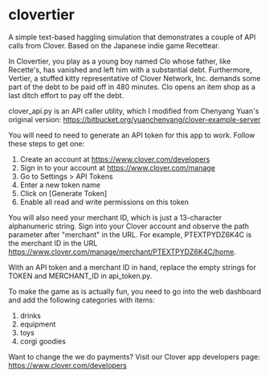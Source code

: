 clovertier
==========

A simple text-based haggling simulation that demonstrates a couple of API calls from Clover. Based on the Japanese indie game Recettear.

In Clovertier, you play as a young boy named Clo whose father, like Recette's, has vanished and left him with a substantial debt. Furthermore, Vertier, a stuffed kitty representative of Clover Network, Inc. demands some part of the debt to be paid off in 480 minutes. Clo opens an item shop as a last ditch effort to pay off the debt.

clover_api.py is an API caller utility, which I modified from Chenyang Yuan's original version: https://bitbucket.org/yuanchenyang/clover-example-server

You will need to need to generate an API token for this app to work. Follow these steps to get one:

1. Create an account at https://www.clover.com/developers
2. Sign in to your account at https://www.clover.com/manage
3. Go to Settings > API Tokens
4. Enter a new token name
5. Click on [Generate Token]
6. Enable all read and write permissions on this token

You will also need your merchant ID, which is just a 13-character alphanumeric string. Sign into your Clover account and observe the path parameter after "merchant" in the URL. For example, PTEXTPYDZ6K4C is the merchant ID in the URL https://www.clover.com/manage/merchant/PTEXTPYDZ6K4C/home.

With an API token and a merchant ID in hand, replace the empty strings for TOKEN and MERCHANT_ID in api_token.py.

To make the game as is actually fun, you need to go into the web dashboard and add the following categories with items:

1. drinks
2. equipment
3. toys
4. corgi goodies

Want to change the we do payments? Visit our Clover app developers page: https://www.clover.com/developers

